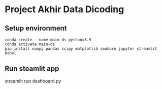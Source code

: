 # Project Akhir Data Dicoding
## Setup environment
    conda create --name main-ds python=3.9  
    conda activate main-ds  
    pip install numpy pandas scipy matplotlib seaborn jupyter streamlit babel

## Run steamlit app
streamlit run dashboard.py
